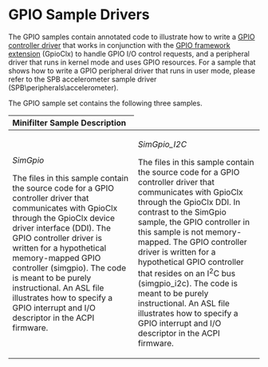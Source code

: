 GPIO Sample Drivers
===================

The GPIO samples contain annotated code to illustrate how to write a [GPIO controller driver](http://msdn.microsoft.com/en-us/library/windows/hardware/hh439509) that works in conjunction with the [GPIO framework extension](http://msdn.microsoft.com/en-us/library/windows/hardware/hh439512) (GpioClx) to handle GPIO I/O control requests, and a peripheral driver that runs in kernel mode and uses GPIO resources. For a sample that shows how to write a GPIO peripheral driver that runs in user mode, please refer to the SPB accelerometer sample driver (SPB\\peripherals\\accelerometer).

The GPIO sample set contains the following three samples.

<table>
<colgroup>
<col width="50%" />
<col width="50%" />
</colgroup>
<thead>
<tr class="header">
<th align="left">Minifilter Sample
Description</th>
</tr>
</thead>
<tbody>
<tr class="odd">
<td align="left"><p><em>SimGpio</em></p>
<p>The files in this sample contain the source code for a GPIO controller driver that communicates with GpioClx through the GpioClx device driver interface (DDI). The GPIO controller driver is written for a hypothetical memory-mapped GPIO controller (simgpio). The code is meant to be purely instructional. An ASL file illustrates how to specify a GPIO interrupt and I/O descriptor in the ACPI firmware.</p></td>
<td align="left"><p><em>SimGpio_I2C</em></p>
<p>The files in this sample contain the source code for a GPIO controller driver that communicates with GpioClx through the GpioClx DDI. In contrast to the SimGpio sample, the GPIO controller in this sample is not memory-mapped. The GPIO controller driver is written for a hypothetical GPIO controller that resides on an I<sup>2</sup>C bus (simgpio_i2c). The code is meant to be purely instructional. An ASL file illustrates how to specify a GPIO interrupt and I/O descriptor in the ACPI firmware.</p></td>
</tr>
</tbody>
</table>

